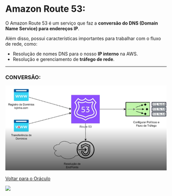 # Amazon Route 53:

O Amazon Route 53 é um serviço que faz a **conversão do DNS (Domain Name Service) para endereços IP**.  

Além disso, possui características importantes para trabalhar com o fluxo de rede, como:  
- Resolução de nomes DNS para o nosso **IP interno** na AWS.  
- Resolução e gerenciamento de **tráfego de rede**.

---

### **CONVERSÃO:**

![alt text](.img/conversao-53.png)
<br>

[Voltar para o Oráculo](../../Oracle/Oráculo.md)
<p align="left">
  <img src="https://media0.giphy.com/media/v1.Y2lkPTc5MGI3NjExNHl6NXVoZ2hjZnkxYTNndHdjczdzYm5laW1tc3phMTc4ZjNwZXpkciZlcD12MV9pbnRlcm5hbF9naWZfYnlfaWQmY3Q9Zw/MgkBTmxt18lGg/giphy.gif" width="157"/>
</p>